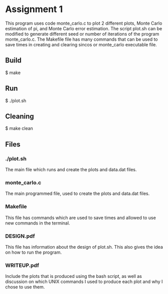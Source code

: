 # Assignment 1
This program uses code monte_carlo.c to plot 2 different plots, Monte Carlo estimation of pi, and Monte Carlo error estimation. The script plot.sh can be modified to generate different seed or number of iterations of the program monte_carlo.c. The Makefile file has many commands that can be used to save times in creating and clearing sincos or monte_carlo executable file.

## Build
$ make
## Run
$ ./plot.sh
## Cleaning
$ make clean
## Files
### ./plot.sh
The main file which runs and create the plots and data.dat files.
### monte_carlo.c
The main programmed file, used to create the plots and data.dat files.
### Makefile
This file has commands which are used to save times and allowed to use new commands in the terminal.
### DESIGN.pdf
This file has information about the design of plot.sh. This also gives the idea on how to run the program.
### WRITEUP.pdf
Include the plots that is produced using the bash script, as well as discussion on which UNIX commands I used to produce each plot and why I chose to use them.